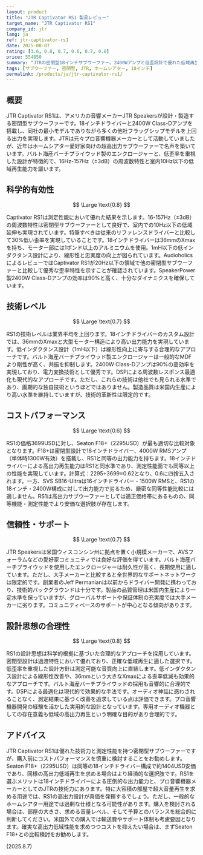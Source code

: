```yaml
---
layout: product
title: "JTR Captivator RS1 製品レビュー"
target_name: "JTR Captivator RS1"
company_id: jtr
lang: ja
ref: jtr-captivator-rs1
date: 2025-08-07
rating: [3.6, 0.8, 0.7, 0.6, 0.7, 0.8]
price: 554850
summary: "JTRの密閉型18インチサブウーファー。2400Wアンプと低歪設計で優れた低域再生を実現するも、Seaton F18+などの同等性能製品と比較してコストパフォーマンスは限定的"
tags: [サブウーファー, 密閉型, JTR, ホームシアター, 18インチ]
permalink: /products/ja/jtr-captivator-rs1/
---
```


## 概要

JTR Captivator RS1は、アメリカの音響メーカーJTR Speakersが設計・製造する密閉型サブウーファーです。18インチドライバーと2400W Class-Dアンプを搭載し、同社の最小モデルでありながら多くの他社フラッグシップモデルを上回る出力を実現します。JTRは元々プロ音響機器メーカーとして活動していましたが、近年はホームシアター愛好家向けの超高出力サブウーファーで名声を築いています。バルト海産バーチプライウッド製のエンクロージャーと、低歪率を重視した設計が特徴的で、16Hz-157Hz（±3dB）の周波数特性と室内10Hz以下の低域再生能力を謳います。

## 科学的有効性

$$ \Large \text{0.8} $$

Captivator RS1は測定性能において優れた結果を示します。16-157Hz（±3dB）の周波数特性は密閉型サブウーファーとして良好で、室内での10Hz以下の低域延伸も実現されています。特筆すべきは従来のリファレンスドライバーと比較して30%低い歪率を実現していることです。18インチドライバーは36mmのXmaxを持ち、モーター部には1ポンド以上のアルミニウムを使用。1mH以下の低インダクタンス設計により、線形性と忠実度の向上が図られています。AudioholicsによるレビューではCaptivator RS1が20Hz以下の領域で他の密閉型サブウーファーと比較して優秀な歪率特性を示すことが確認されています。SpeakerPower製2400W Class-Dアンプの効率は90%と高く、十分なダイナミクスを確保しています。

## 技術レベル

$$ \Large \text{0.7} $$

RS1の技術レベルは業界平均を上回ります。18インチドライバーのカスタム設計では、36mmのXmaxと大型モーター構造により高い出力能力を実現しています。低インダクタンス設計（1mH以下）は線形性向上に寄与する合理的なアプローチです。バルト海産バーチプライウッド製エンクロージャーは一般的なMDFより剛性が高く、共振を抑制します。2400W Class-Dアンプは90%の高効率を実現しており、電力変換技術として優秀です。DSPによる周波数レスポンス最適化も現代的なアプローチです。ただし、これらの技術は他社でも見られる水準であり、画期的な独自技術というほどではありません。製造品質は米国内生産により高い水準を維持していますが、技術的革新性は限定的です。

## コストパフォーマンス

$$ \Large \text{0.6} $$

RS1の価格3699USDに対し、Seaton F18+（2295USD）が最も適切な比較対象となります。F18+は密閉型設計で18インチドライバー、4000W RMSアンプ（単体時1300W有効）を搭載し、RS1と同等の出力能力を持ちます。18インチドライバーによる高出力再生能力はRS1と同水準であり、測定性能面でも同等以上の性能を実現しています。計算式：2295÷3699=0.62となり、0.6に四捨五入されます。一方、SVS SB16-Ultraは16インチドライバー・1500W RMSと、RS1の18インチ・2400W構成に対して出力能力で劣るため、厳密な同等性能比較には適しません。RS1は高出力サブウーファーとしては適正価格帯にあるものの、同等機能・測定性能でより安価な選択肢が存在します。

## 信頼性・サポート

$$ \Large \text{0.7} $$

JTR Speakersは米国ウィスコンシン州に拠点を置く小規模メーカーで、AVSフォーラムなどの愛好家コミュニティでは良好な評価を得ています。バルト海産バーチプライウッドを使用したエンクロージャーは耐久性が高く、長期使用に適しています。ただし、大手メーカーと比較すると全世界的なサポートネットワークは限定的です。創業者のJeff Permanianは以前からドライバー開発に携わっており、技術的バックグラウンドは十分です。製品の品質管理は米国内生産により一定水準を保っていますが、グローバルサポートや保証体制の充実度では大手メーカーに劣ります。コミュニティベースのサポートが中心となる傾向があります。

## 設計思想の合理性

$$ \Large \text{0.8} $$

RS1の設計思想は科学的根拠に基づいた合理的なアプローチを採用しています。密閉型設計は過渡特性において優れており、正確な低域再生に適した選択です。低歪率を重視した設計方針は測定可能な音質向上に直結します。低インダクタンス設計による線形性改善や、36mmという大きなXmaxによる歪率低減も効果的なアプローチです。バルト海産バーチプライウッドの採用も音響的に合理的です。DSPによる最適化は現代的で効果的な手法です。オーディオ神話に惑わされることなく、測定結果に基づく改善を追求している点は評価できます。プロ音響機器開発の経験を活かした実用的な設計となっています。専用オーディオ機器としての存在意義も低域の高出力再生という明確な目的があり合理的です。

## アドバイス

JTR Captivator RS1は優れた技術力と測定性能を持つ密閉型サブウーファーですが、購入前にコストパフォーマンスを慎重に検討することをお勧めします。Seaton F18+（2295USD）は同等の18インチドライバー構成で約1404USD安価であり、同様の高出力低域再生を求める場合はより経済的な選択肢です。RS1を選ぶメリットは18インチドライバーによる圧倒的な出力能力と、プロ音響機器メーカーとしてのJTRの技術力にあります。特に大容積の部屋で超大音量再生を求める用途では、RS1の高出力設計が真価を発揮するでしょう。ただし、一般的なホームシアター用途では過剰な仕様となる可能性があります。購入を検討される場合は、部屋の大きさ、求める音量レベル、そして予算とのバランスを総合的に判断してください。米国外での購入では輸送費やサポート体制も考慮要因となります。確実な高出力低域性能を求めつつコストを抑えたい場合は、まずSeaton F18+との比較検討をお勧めします。

(2025.8.7)
